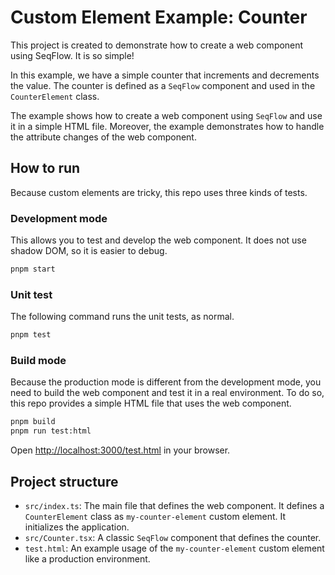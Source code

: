 # Custom Element Example: Counter

This project is created to demonstrate how to create a web component using SeqFlow. It is so simple!

In this example, we have a simple counter that increments and decrements the value. The counter is defined as a `SeqFlow` component and used in the `CounterElement` class.

The example shows how to create a web component using `SeqFlow` and use it in a simple HTML file. Moreover, the example demonstrates how to handle the attribute changes of the web component.

## How to run

Because custom elements are tricky, this repo uses three kinds of tests.

### Development mode

This allows you to test and develop the web component. It does not use shadow DOM, so it is easier to debug.

```bash
pnpm start
```

### Unit test
The following command runs the unit tests, as normal.
```bash
pnpm test
```

### Build mode
Because the production mode is different from the development mode, you need to build the web component and test it in a real environment. To do so, this repo provides a simple HTML file that uses the web component.

```bash
pnpm build
pnpm run test:html
```

Open [http://localhost:3000/test.html](http://localhost:3000/test.html) in your browser.

## Project structure

- `src/index.ts`: The main file that defines the web component. It defines a `CounterElement` class as `my-counter-element` custom element. It initializes the application.
- `src/Counter.tsx`: A classic `SeqFlow` component that defines the counter.
- `test.html`: An example usage of the `my-counter-element` custom element like a production environment.
